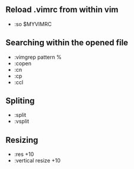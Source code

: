 ## Reload .vimrc from within vim
- :so $MYVIMRC

## Searching within the opened file
- :vimgrep pattern %
- :copen
- :cn
- :cp
- :ccl

## Spliting
- :split
- :vsplit

## Resizing
- :res +10
- :vertical resize +10
